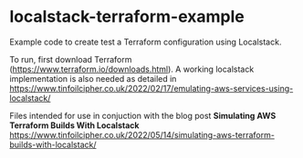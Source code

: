 # localstack-terraform-example

Example code to create test a Terraform configuration using Localstack.

To run, first download Terraform (https://www.terraform.io/downloads.html). A working localstack implementation is also needed as detailed in https://www.tinfoilcipher.co.uk/2022/02/17/emulating-aws-services-using-localstack/

Files intended for use in conjuction with the blog post **Simulating AWS Terraform Builds With Localstack** https://www.tinfoilcipher.co.uk/2022/05/14/simulating-aws-terraform-builds-with-localstack/